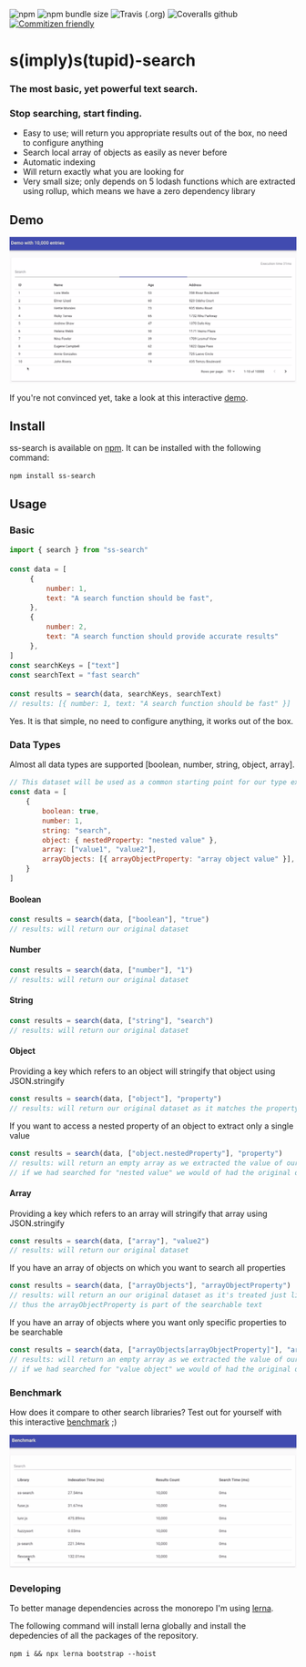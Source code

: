 ![npm](https://img.shields.io/npm/v/ss-search?style=flat-square)
![npm bundle size](https://img.shields.io/bundlephobia/minzip/ss-search?style=flat-square)
![Travis (.org)](https://img.shields.io/travis/yann510/ss-search?style=flat-square)
![Coveralls github](https://img.shields.io/coveralls/github/yann510/ss-search?style=flat-square)
[![Commitizen friendly](https://img.shields.io/badge/commitizen-friendly-brightgreen.svg?style=flat-square)](http://commitizen.github.io/cz-cli/)

# s(imply)s(tupid)-search
### The most basic, yet powerful text search.
### Stop searching, start finding.

- Easy to use; will return you appropriate results out of the box, no need to configure anything
- Search local array of objects as easily as never before
- Automatic indexing
- Will return exactly what you are looking for
- Very small size; only depends on 5 lodash functions which are extracted using rollup, which means we have a zero dependency library

## Demo

![](demo.gif)

If you're not convinced yet, take a look at this interactive
[demo](https://ss-search.netlify.app/). 

## Install
ss-search is available on [npm](https://www.npmjs.com/package/ss-search). It can be installed with the following command:

`npm install ss-search` 

## Usage

### Basic
```javascript
import { search } from "ss-search"

const data = [
     {
         number: 1,
         text: "A search function should be fast",
     },
     {
         number: 2,
         text: "A search function should provide accurate results"
     },
]
const searchKeys = ["text"] 
const searchText = "fast search"

const results = search(data, searchKeys, searchText)
// results: [{ number: 1, text: "A search function should be fast" }]
```

Yes. It is that simple, no need to configure anything, it works out of the box.

### Data Types

Almost all data types are supported [boolean, number, string, object, array].
```javascript
// This dataset will be used as a common starting point for our type examples
const data = [
    {
        boolean: true,
        number: 1,
        string: "search",
        object: { nestedProperty: "nested value" },
        array: ["value1", "value2"],
        arrayObjects: [{ arrayObjectProperty: "array object value" }],
    }
]
```

#### Boolean
```javascript
const results = search(data, ["boolean"], "true")
// results: will return our original dataset
```

#### Number
```javascript
const results = search(data, ["number"], "1")
// results: will return our original dataset
```

#### String
```javascript
const results = search(data, ["string"], "search")
// results: will return our original dataset
```

#### Object

Providing a key which refers to an object will stringify that object using JSON.stringify

```javascript
const results = search(data, ["object"], "property")
// results: will return our original dataset as it matches the property key "nestedProperty" of our object
```

If you want to access a nested property of an object to extract only a single value

```javascript
const results = search(data, ["object.nestedProperty"], "property")
// results: will return an empty array as we extracted the value of our nested object
// if we had searched for "nested value" we would of had the original dataset
```

#### Array

Providing a key which refers to an array will stringify that array using JSON.stringify
         
```javascript
const results = search(data, ["array"], "value2")
// results: will return our original dataset
```

If you have an array of objects on which you want to search all properties

```javascript
const results = search(data, ["arrayObjects"], "arrayObjectProperty")
// results: will return an our original dataset as it's treated just like a regular array
// thus the arrayObjectProperty is part of the searchable text
```

If you have an array of objects where you want only specific properties to be searchable

```javascript
const results = search(data, ["arrayObjects[arrayObjectProperty]"], "arrayObjectProperty")
// results: will return an empty array as we extracted the value of our nested array of objects
// if we had searched for "value object" we would of had the original dataset 
```

### Benchmark

How does it compare to other search libraries? Test out for yourself with this interactive [benchmark](https://ss-search.netlify.app/benchmark) ;)

![](benchmark.gif)

### Developing

To better manage dependencies across the monorepo I'm using [lerna](https://github.com/lerna/lerna).

The following command will install lerna globally and install the depedencies of all the packages of the repository.

```npm i && npx lerna bootstrap --hoist```
